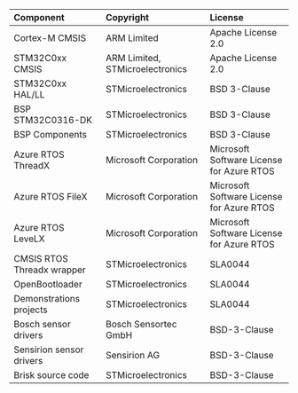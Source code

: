 | Component                       | Copyright                          | License                                       |
|:---------                       |:----------                         |:-------                                       |
| Cortex-M CMSIS                  | ARM Limited                        | Apache License 2.0                            |
| STM32C0xx CMSIS                 | ARM Limited, STMicroelectronics    | Apache License 2.0                            |
| STM32C0xx HAL/LL                | STMicroelectronics                 | BSD 3-Clause                                  |
| BSP STM32C0316-DK               | STMicroelectronics                 | BSD 3-Clause                                  |
| BSP Components                  | STMicroelectronics                 | BSD 3-Clause                                  |
| Azure RTOS ThreadX              | Microsoft Corporation              | Microsoft Software License for Azure RTOS     |
| Azure RTOS FileX                | Microsoft Corporation              | Microsoft Software License for Azure RTOS     |
| Azure RTOS LeveLX               | Microsoft Corporation              | Microsoft Software License for Azure RTOS     |
| CMSIS RTOS Threadx wrapper      | STMicroelectronics                 | SLA0044                                       |
| OpenBootloader                  | STMicroelectronics                 | SLA0044                                       |
| Demonstrations projects         | STMicroelectronics                 | SLA0044                                       |
| Bosch sensor drivers            | Bosch Sensortec GmbH               | BSD-3-Clause                                  |
| Sensirion sensor drivers        | Sensirion AG                       | BSD-3-Clause                                  |
| Brisk source code               | STMicroelectronics                 | BSD-3-Clause                                  |
